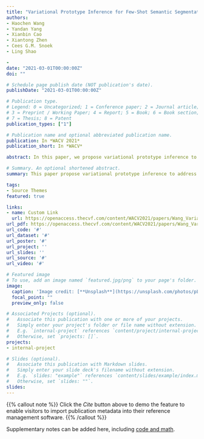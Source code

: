 ```yaml
---
title: "Variational Prototype Inference for Few-Shot Semantic Segmentation"
authors:
- Haochen Wang
- Yandan Yang
- Xianbin Cao
- Xiantong Zhen
- Cees G.M. Snoek
- Ling Shao

- 
date: "2021-03-01T00:00:00Z"
doi: ""

# Schedule page publish date (NOT publication's date).
publishDate: "2021-03-01T00:00:00Z"

# Publication type.
# Legend: 0 = Uncategorized; 1 = Conference paper; 2 = Journal article;
# 3 = Preprint / Working Paper; 4 = Report; 5 = Book; 6 = Book section;
# 7 = Thesis; 8 = Patent
publication_types: ["1"]

# Publication name and optional abbreviated publication name.
publication: In *WACV 2021*
publication_short: In *WACV*

abstract: In this paper, we propose variational prototype inference to address few-shot semantic segmentation in a probabilistic framework. A probabilistic latent variable model infers the distribution of the prototype that is treated as the latent variable. We formulate the optimization as a variational inference problem, which is established with an amortized inference network based on an auto-encoder architecture. The probabilistic modeling of the prototype enhances its generalization ability to handle the inherent uncertainty caused by limited data and the huge intra-class variations of objects. Moreover, it offers a principled way to incorporate the prototype extracted from support images into the prediction of the segmentation maps for query images. We conduct extensive experimental evaluations on three benchmark datasets. Ablation studies show the effectiveness of variational prototype inference for few-shot semantic segmentation by probabilistic modeling. On all three benchmarks, our proposal achieves high segmentation accuracy and surpasses previous methods by considerable margins.

# Summary. An optional shortened abstract.
summary: This paper propose variational prototype inference to address few-shot semantic segmentation in a probabilistic framework.

tags:
- Source Themes
featured: true

links:
- name: Custom Link
  url: https://openaccess.thecvf.com/content/WACV2021/papers/Wang_Variational_Prototype_Inference_for_Few-Shot_Semantic_Segmentation_WACV_2021_paper.pdf
url_pdf: https://openaccess.thecvf.com/content/WACV2021/papers/Wang_Variational_Prototype_Inference_for_Few-Shot_Semantic_Segmentation_WACV_2021_paper.pdf
url_code: '#'
url_dataset: '#'
url_poster: '#'
url_project: ''
url_slides: ''
url_source: '#'
url_video: '#'

# Featured image
# To use, add an image named `featured.jpg/png` to your page's folder. 
image:
  caption: 'Image credit: [**Unsplash**](https://unsplash.com/photos/pLCdAaMFLTE)'
  focal_point: ""
  preview_only: false

# Associated Projects (optional).
#   Associate this publication with one or more of your projects.
#   Simply enter your project's folder or file name without extension.
#   E.g. `internal-project` references `content/project/internal-project/index.md`.
#   Otherwise, set `projects: []`.
projects:
- internal-project

# Slides (optional).
#   Associate this publication with Markdown slides.
#   Simply enter your slide deck's filename without extension.
#   E.g. `slides: "example"` references `content/slides/example/index.md`.
#   Otherwise, set `slides: ""`.
slides:
---
```


{{% callout note %}}
Click the *Cite* button above to demo the feature to enable visitors to import publication metadata into their reference management software.
{{% /callout %}}

Supplementary notes can be added here, including [code and math](https://sourcethemes.com/academic/docs/writing-markdown-latex/).

